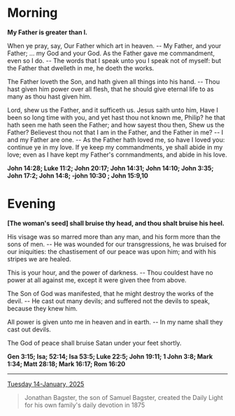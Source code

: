 # Morning

**My Father is greater than I.**
 
When ye pray, say, Our Father which art in heaven. -- My Father, and your Father; ... my God and your God. As the Father gave me commandment, even so I do. -- The words that I speak unto you I speak not of myself: but the Father that dwelleth in me, he doeth the works.
 
The Father loveth the Son, and hath given all things into his hand. -- Thou hast given him power over all flesh, that he should give eternal life to as many as thou hast given him.
 
Lord, shew us the Father, and it sufficeth us. Jesus saith unto him, Have I been so long time with you, and yet hast thou not known me, Philip? he that hath seen me hath seen the Father; and how sayest thou then, Shew us the Father? Believest thou not that I am in the Father, and the Father in me? -- I and my Father are one. -- As the Father hath loved me, so have I loved you: continue ye in my love. If ye keep my commandments, ye shall abide in my love; even as I have kept my Father's cornmandments, and abide in his love.  

**John 14:28; Luke 11:2; John 20:17; John 14:31; John 14:10; John 3:35; John 17:2; John 14:8; -john 10:30 ; John 15:9,10**

# Evening

**[The woman's seed] shall bruise thy head, and thou shalt bruise his heel.**
 
His visage was so marred more than any man, and his form more than the sons of men. -- He was wounded for our transgressions, he was bruised for our iniquities: the chastisement of our peace was upon him; and with his stripes we are healed.
 
This is your hour, and the power of darkness. -- Thou couldest have no power at all against me, except it were given thee from above.
 
The Son of God was manifested, that he might destroy the works of the devil. -- He cast out many devils; and suffered not the devils to speak, because they knew him.
 
All power is given unto me in heaven and in earth. -- In my name shall they cast out devils.
 
The God of peace shall bruise Satan under your feet shortly.  

**Gen 3:15; Isa; 52:14; Isa 53:5; Luke 22:5; John 19:11; 1 John 3:8; Mark 1:34; Matt 28:18; Mark 16:17; Rom 16:20**

---

[Tuesday 14-January, 2025](https://t.me/s/daily_light)

> Jonathan Bagster, the son of Samuel Bagster, created the Daily Light for his own family's daily devotion in 1875


